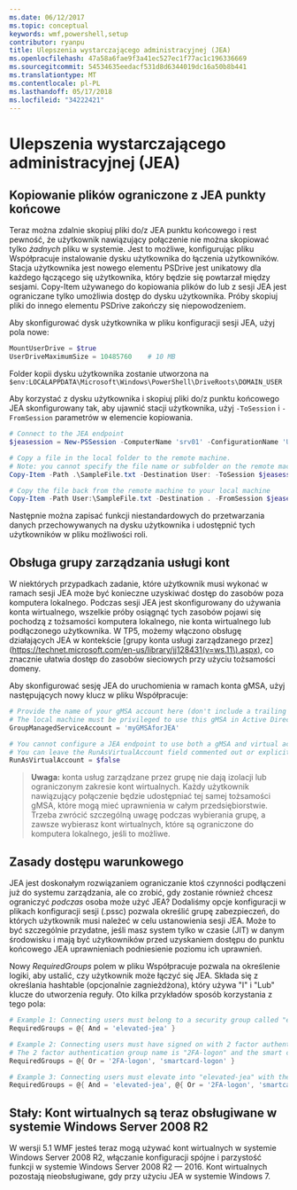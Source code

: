 ```yaml
---
ms.date: 06/12/2017
ms.topic: conceptual
keywords: wmf,powershell,setup
contributor: ryanpu
title: Ulepszenia wystarczającego administracyjnej (JEA)
ms.openlocfilehash: 47a58a6fae9f3a41ec527ec1f77ac1c196336669
ms.sourcegitcommit: 54534635eedacf531d8d6344019dc16a50b8b441
ms.translationtype: MT
ms.contentlocale: pl-PL
ms.lasthandoff: 05/17/2018
ms.locfileid: "34222421"
---
```

# <a name="improvements-to-just-enough-administration-jea"></a>Ulepszenia wystarczającego administracyjnej (JEA)

## <a name="constrained-file-copy-tofrom-jea-endpoints"></a>Kopiowanie plików ograniczone z JEA punkty końcowe

Teraz można zdalnie skopiuj pliki do/z JEA punktu końcowego i rest pewność, że użytkownik nawiązujący połączenie nie można skopiować tylko *żadnych* pliku w systemie.
Jest to możliwe, konfigurując pliku Współpracuje instalowanie dysku użytkownika do łączenia użytkowników.
Stacja użytkownika jest nowego elementu PSDrive jest unikatowy dla każdego łączącego się użytkownika, który będzie się powtarzał między sesjami.
Copy-Item używanego do kopiowania plików do lub z sesji JEA jest ograniczane tylko umożliwia dostęp do dysku użytkownika.
Próby skopiuj pliki do innego elementu PSDrive zakończy się niepowodzeniem.

Aby skonfigurować dysk użytkownika w pliku konfiguracji sesji JEA, użyj pola nowe:

```powershell
MountUserDrive = $true
UserDriveMaximumSize = 10485760    # 10 MB
```

Folder kopii dysku użytkownika zostanie utworzona na `$env:LOCALAPPDATA\Microsoft\Windows\PowerShell\DriveRoots\DOMAIN_USER`

Aby korzystać z dysku użytkownika i skopiuj pliki do/z punktu końcowego JEA skonfigurowany tak, aby ujawnić stacji użytkownika, użyj `-ToSession` i `-FromSession` parametrów w elemencie kopiowania.

```powershell
# Connect to the JEA endpoint
$jeasession = New-PSSession -ComputerName 'srv01' -ConfigurationName 'UserDemo'

# Copy a file in the local folder to the remote machine.
# Note: you cannot specify the file name or subfolder on the remote machine. You must exactly type "User:"
Copy-Item -Path .\SampleFile.txt -Destination User: -ToSession $jeasession

# Copy the file back from the remote machine to your local machine
Copy-Item -Path User:\SampleFile.txt -Destination . -FromSession $jeasession
```

Następnie można zapisać funkcji niestandardowych do przetwarzania danych przechowywanych na dysku użytkownika i udostępnić tych użytkowników w pliku możliwości roli.

## <a name="support-for-group-managed-service-accounts"></a>Obsługa grupy zarządzania usługi kont

W niektórych przypadkach zadanie, które użytkownik musi wykonać w ramach sesji JEA może być konieczne uzyskiwać dostęp do zasobów poza komputera lokalnego.
Podczas sesji JEA jest skonfigurowany do używania konta wirtualnego, wszelkie próby osiągnąć tych zasobów pojawi się pochodzą z tożsamości komputera lokalnego, nie konta wirtualnego lub podłączonego użytkownika.
W TP5, możemy włączono obsługę działających JEA w kontekście [grupy konta usługi zarządzanego przez] (https://technet.microsoft.com/en-us/library/jj128431(v=ws.11\).aspx), co znacznie ułatwia dostęp do zasobów sieciowych przy użyciu tożsamości domeny.

Aby skonfigurować sesję JEA do uruchomienia w ramach konta gMSA, użyj następujących nowy klucz w pliku Współpracuje:

```powershell
# Provide the name of your gMSA account here (don't include a trailing $)
# The local machine must be privileged to use this gMSA in Active Directory
GroupManagedServiceAccount = 'myGMSAforJEA'

# You cannot configure a JEA endpoint to use both a gMSA and virtual account
# You can leave the RunAsVirtualAccount field commented out or explicitly set it to false
RunAsVirtualAccount = $false
```

> **Uwaga:** konta usług zarządzane przez grupę nie dają izolacji lub ograniczonym zakresie kont wirtualnych.
> Każdy użytkownik nawiązujący połączenie będzie udostępniać tej samej tożsamości gMSA, które mogą mieć uprawnienia w całym przedsiębiorstwie.
> Trzeba zwrócić szczególną uwagę podczas wybierania grupę, a zawsze wybierasz kont wirtualnych, które są ograniczone do komputera lokalnego, jeśli to możliwe.

## <a name="conditional-access-policies"></a>Zasady dostępu warunkowego

JEA jest doskonałym rozwiązaniem ograniczanie ktoś czynności podłączeni już do systemu zarządzania, ale co zrobić, gdy zostanie również chcesz ograniczyć *podczas* osoba może użyć JEA?
Dodaliśmy opcje konfiguracji w plikach konfiguracji sesji (.pssc) pozwala określić grupę zabezpieczeń, do których użytkownik musi należeć w celu ustanowienia sesji JEA.
Może to być szczególnie przydatne, jeśli masz system tylko w czasie (JIT) w danym środowisku i mają być użytkowników przed uzyskaniem dostępu do punktu końcowego JEA uprawnieniach podniesienie poziomu ich uprawnień.

Nowy *RequiredGroups* polem w pliku Współpracuje pozwala na określenie logiki, aby ustalić, czy użytkownik może łączyć się JEA.
Składa się z określania hashtable (opcjonalnie zagnieżdżona), który używa "I" i "Lub" klucze do utworzenia reguły.
Oto kilka przykładów sposób korzystania z tego pola:

```powershell
# Example 1: Connecting users must belong to a security group called "elevated-jea"
RequiredGroups = @{ And = 'elevated-jea' }

# Example 2: Connecting users must have signed on with 2 factor authentication or a smart card
# The 2 factor authentication group name is "2FA-logon" and the smart card group name is "smartcard-logon"
RequiredGroups = @{ Or = '2FA-logon', 'smartcard-logon' }

# Example 3: Connecting users must elevate into "elevated-jea" with their JIT system and have logged on with 2FA or a smart card
RequiredGroups = @{ And = 'elevated-jea', @{ Or = '2FA-logon', 'smartcard-logon' }}
```

## <a name="fixed-virtual-accounts-are-now-supported-on-windows-server-2008-r2"></a>Stały: Kont wirtualnych są teraz obsługiwane w systemie Windows Server 2008 R2
W wersji 5.1 WMF jesteś teraz mogą używać kont wirtualnych w systemie Windows Server 2008 R2, włączanie konfiguracji spójne i parzystość funkcji w systemie Windows Server 2008 R2 — 2016.
Kont wirtualnych pozostają nieobsługiwane, gdy przy użyciu JEA w systemie Windows 7.
